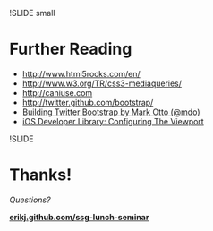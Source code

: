 !SLIDE small
# Further Reading

- <http://www.html5rocks.com/en/>
- <http://www.w3.org/TR/css3-mediaqueries/>
- <http://caniuse.com>
- <http://twitter.github.com/bootstrap/>
- [Building Twitter Bootstrap
by Mark Otto (@mdo)](http://alistapart.com/article/building-twitter-bootstrap)
- [iOS Developer Library: Configuring The Viewport](http://developer.apple.com/library/ios/#documentation/AppleApplications/Reference/SafariWebContent/UsingtheViewport/UsingtheViewport.html)

!SLIDE
# Thanks!

*Questions?*

**[erikj.github.com/ssg-lunch-seminar](http://erikj.github.com/ssg-lunch-seminar)**